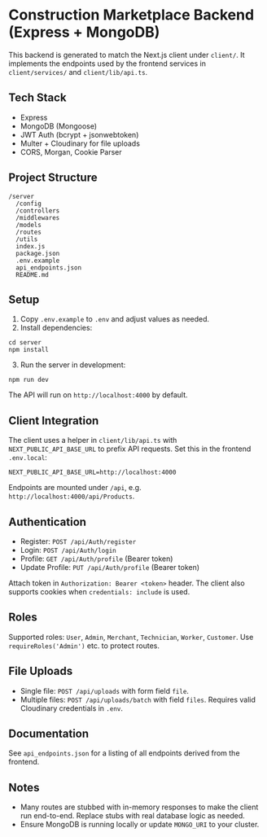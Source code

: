 # Construction Marketplace Backend (Express + MongoDB)

This backend is generated to match the Next.js client under `client/`. It implements the endpoints used by the frontend services in `client/services/` and `client/lib/api.ts`.

## Tech Stack
- Express
- MongoDB (Mongoose)
- JWT Auth (bcrypt + jsonwebtoken)
- Multer + Cloudinary for file uploads
- CORS, Morgan, Cookie Parser

## Project Structure
```
/server
  /config
  /controllers
  /middlewares
  /models
  /routes
  /utils
  index.js
  package.json
  .env.example
  api_endpoints.json
  README.md
```

## Setup
1. Copy `.env.example` to `.env` and adjust values as needed.
2. Install dependencies:
```
cd server
npm install
```
3. Run the server in development:
```
npm run dev
```
The API will run on `http://localhost:4000` by default.

## Client Integration
The client uses a helper in `client/lib/api.ts` with `NEXT_PUBLIC_API_BASE_URL` to prefix API requests.
Set this in the frontend `.env.local`:
```
NEXT_PUBLIC_API_BASE_URL=http://localhost:4000
```

Endpoints are mounted under `/api`, e.g. `http://localhost:4000/api/Products`.

## Authentication
- Register: `POST /api/Auth/register`
- Login: `POST /api/Auth/login`
- Profile: `GET /api/Auth/profile` (Bearer token)
- Update Profile: `PUT /api/Auth/profile` (Bearer token)

Attach token in `Authorization: Bearer <token>` header. The client also supports cookies when `credentials: include` is used.

## Roles
Supported roles: `User`, `Admin`, `Merchant`, `Technician`, `Worker`, `Customer`.
Use `requireRoles('Admin')` etc. to protect routes.

## File Uploads
- Single file: `POST /api/uploads` with form field `file`.
- Multiple files: `POST /api/uploads/batch` with field `files`.
Requires valid Cloudinary credentials in `.env`.

## Documentation
See `api_endpoints.json` for a listing of all endpoints derived from the frontend.

## Notes
- Many routes are stubbed with in-memory responses to make the client run end-to-end. Replace stubs with real database logic as needed.
- Ensure MongoDB is running locally or update `MONGO_URI` to your cluster.
